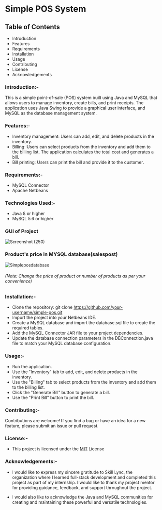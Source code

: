 
# Simple POS System

## Table of Contents
- Introduction
- Features
- Requirements
- Installation
- Usage
- Contributing
- License
- Acknowledgements

### Introduction:-

This is a simple point-of-sale (POS) system built using Java and MySQL that allows users to manage inventory, create bills, and print receipts. 
The application uses Java Swing to provide a graphical user interface, and MySQL as the database management system.

### Features:-

- Inventory management: Users can add, edit, and delete products in the inventory.
- Billing: Users can select products from the inventory and add them to the billing list. The application calculates the total cost and generates a bill.
- Bill printing: Users can print the bill and provide it to the customer.

### Requirements:-

- MySQL Connector
- Apache Netbeans

### Technologies Used:-

- Java 8 or higher
- MySQL 5.6 or higher


### GUI of Project

![Screenshot (250)](https://user-images.githubusercontent.com/93505267/234218949-d2309421-c7c0-4499-86d7-840c0e79d388.png)

### Product's price in MYSQL database(salespost)

![Simpleposdatabase](https://user-images.githubusercontent.com/93505267/234232634-cc3a8bc2-7106-46e7-a1ad-a94c9ab626c0.png)


###### (Note: Change the price of product or number of products as per your convenience)

### Installation:-

- Clone the repository: git clone https://github.com/your-username/simple-pos.git
- Import the project into your Netbeans IDE.
- Create a MySQL database and import the database.sql file to create the required tables.
- Add the MySQL Connector JAR file to your project dependencies.
- Update the database connection parameters in the DBConnection.java file to match your MySQL database configuration.

### Usage:- 

- Run the application.
- Use the "Inventory" tab to add, edit, and delete products in the inventory.
- Use the "Billing" tab to select products from the inventory and add them to the billing list.
- Click the "Generate Bill" button to generate a bill.
- Use the "Print Bill" button to print the bill.

### Contributing:-

Contributions are welcome! If you find a bug or have an idea for a new feature, please submit an issue or pull request.

### License:-
- This project is licensed under the [MIT](https://choosealicense.com/licenses/mit/) License


### Acknowledgements:-

- I would like to express my sincere gratitude to Skill Lync, the organization where I learned full-stack development and completed this project as part of my internship. I would like to thank my project mentor for providing guidance, feedback, and support throughout the project.

- I would also like to acknowledge the Java and MySQL communities for creating and maintaining these powerful and versatile technologies.



